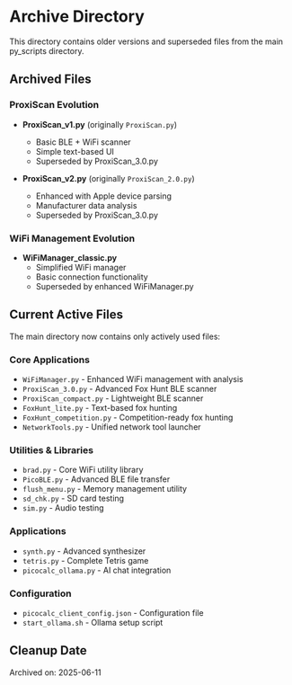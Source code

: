 # Archive Directory

This directory contains older versions and superseded files from the main py_scripts directory.

## Archived Files

### ProxiScan Evolution
- **ProxiScan_v1.py** (originally `ProxiScan.py`)
  - Basic BLE + WiFi scanner
  - Simple text-based UI
  - Superseded by ProxiScan_3.0.py

- **ProxiScan_v2.py** (originally `ProxiScan_2.0.py`) 
  - Enhanced with Apple device parsing
  - Manufacturer data analysis
  - Superseded by ProxiScan_3.0.py

### WiFi Management Evolution
- **WiFiManager_classic.py**
  - Simplified WiFi manager
  - Basic connection functionality
  - Superseded by enhanced WiFiManager.py

## Current Active Files

The main directory now contains only actively used files:

### Core Applications
- `WiFiManager.py` - Enhanced WiFi management with analysis
- `ProxiScan_3.0.py` - Advanced Fox Hunt BLE scanner
- `ProxiScan_compact.py` - Lightweight BLE scanner
- `FoxHunt_lite.py` - Text-based fox hunting
- `FoxHunt_competition.py` - Competition-ready fox hunting
- `NetworkTools.py` - Unified network tool launcher

### Utilities & Libraries
- `brad.py` - Core WiFi utility library
- `PicoBLE.py` - Advanced BLE file transfer
- `flush_menu.py` - Memory management utility
- `sd_chk.py` - SD card testing
- `sim.py` - Audio testing

### Applications
- `synth.py` - Advanced synthesizer
- `tetris.py` - Complete Tetris game
- `picocalc_ollama.py` - AI chat integration

### Configuration
- `picocalc_client_config.json` - Configuration file
- `start_ollama.sh` - Ollama setup script

## Cleanup Date
Archived on: 2025-06-11